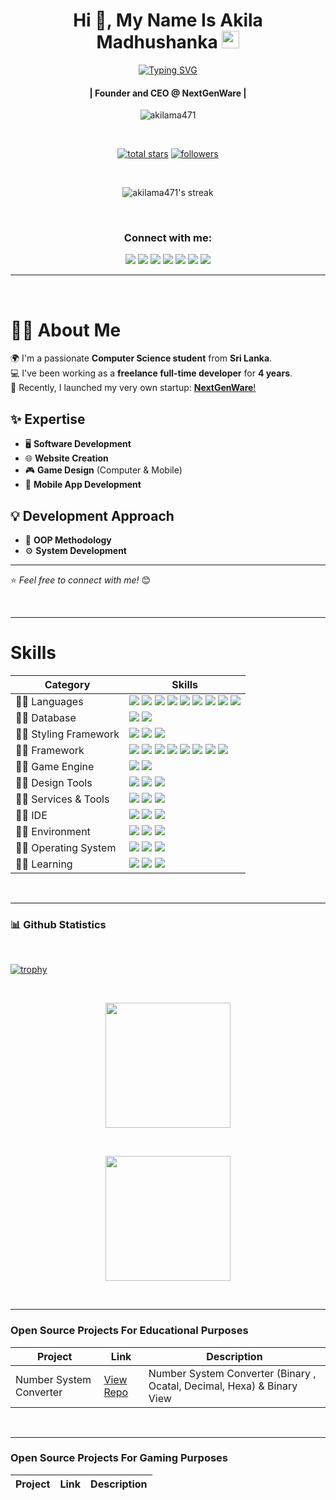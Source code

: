 <!-- First Main Heading -->
<h1 align="center"> Hi 👋, My Name Is Akila Madhushanka <img src="https://fonts.gstatic.com/s/e/notoemoji/latest/1f60e/512.gif" width="28"/> </h1>

<!-- Typing SVG -->
<p align="center">
  <a href="https://git.io/typing-svg"><img src="https://readme-typing-svg.herokuapp.com?font=Fira+Code&pause=100&center=true&width=435&lines=Software+engineer;Network+engineer;Computer+programmer;Web+administrator;Game+Developer" alt="Typing SVG" /></a>
</p>

<!-- Brief Text About Myself -->
<h4 align="center">| Founder and CEO @ NextGenWare |</h4>
<p align="center"> <img src="https://komarev.com/ghpvc/?username=akilama471&label=Profile%20views&color=0e75b6&style=flat" alt="akilama471" /> </p>

</br>

<p align="center">
 <a href="https://github.com/akilama471?tab=repositories&sort=stargazers"><img alt="total stars" title="Total stars on GitHub" src="https://custom-icon-badges.demolab.com/github/stars/akilama471?color=55960c&style=for-the-badge&labelColor=488207&logo=star"/></a>
 <a href="https://github.com/akilama471?tab=followers"><img alt="followers" title="Follow me on Github" src="https://custom-icon-badges.demolab.com/github/followers/akilama471?color=236ad3&labelColor=1155ba&style=for-the-badge&logo=person-add&label=Follow&logoColor=white"/></a>
</p>

</br>

<!-- Github Streaks Stats -->

<p align="center">
  <img title="Streak Stats 🔥" alt="akilama471's streak" src="https://github-readme-streak-stats-akilama471s-projects.vercel.app?user=akilama471&theme=darcula"/>
</p>

<br />

<div align="center">
  <h3>Connect with me:</h3>
  <a href="https://akilama471.github.io/" title="Akila's Portfolio"><img src="https://img.shields.io/badge/My%20Portfolio-C4242B?style=for-the-badge&logo=bookmyshow&logoColor=white" /></a>
  <a href="mailto:developer.akila5@gmail.com" title="Developer Email"><img src="https://img.shields.io/badge/Email%20ME-EA4335?style=for-the-badge&logo=gmail&logoColor=white" /></a>
  <a href="https://www.linkedin.com/in/akilamadhushanka471/" title="LinkedIN"><img src="https://img.shields.io/badge/linkedin-0A66C2?style=for-the-badge&logo=linkedin&logoColor=white" /></a>
  <a href="https://www.instagram.com/akila.madhushanka471/" target="blank" title="Instagram"><img src="https://img.shields.io/badge/Instagram-E4405F?style=for-the-badge&logo=instagram&logoColor=white" /></a>
  <a href="https://www.facebook.com/akila.madhushanka471/" title="Facebook"><img src="https://img.shields.io/badge/Facebook-0866FF?style=for-the-badge&logo=facebook&logoColor=white" /></a>
  <a href="https://discordapp.com/users/775019743651823646" title="Discord"><img src="https://img.shields.io/badge/Discord-5865F2?style=for-the-badge&logo=discord&logoColor=white" /></a>
  <a href="https://wa.me/94755224417" title="Whatsapp"><img src="https://img.shields.io/badge/whatsapp-25D366?style=for-the-badge&logo=whatsapp&logoColor=white" /></a>
</div>

***

<br/>

# 👨‍💻 About Me  

🌍 I'm a passionate **Computer Science student** from **Sri Lanka**.  
💻 I've been working as a **freelance full-time developer** for **4 years**.  
🚀 Recently, I launched my very own startup: <a href="https://nextgenware.github.io" title="NextGenWare">**NextGenWare**!</a>  

## ✨ Expertise  
- 🖥️ **Software Development**  
- 🌐 **Website Creation**  
- 🎮 **Game Design** (Computer & Mobile)  
- 📱 **Mobile App Development**  

## 💡 Development Approach  
- 🎯 **OOP Methodology**  
- ⚙️ **System Development**  

---
⭐️ _Feel free to connect with me!_ 😊
  
<br/>

***

# Skills

| Category        | Skills        |
|-----------------|---------------|
| 👨‍💻 Languages | <img src="https://img.shields.io/badge/JavaScript-F7DF1E?style=for-the-badge&logo=javascript&logoColor=white"/> <img src="https://img.shields.io/badge/Python-3776AB?style=for-the-badge&logo=python&logoColor=white"/> <img src="https://img.shields.io/badge/Java-323330?style=for-the-badge"/> <img src="https://img.shields.io/badge/PHP-777BB4?style=for-the-badge&logo=php&logoColor=white"/> <img src="https://img.shields.io/badge/Csharp-512BD4?style=for-the-badge&logo=csharp&logoColor=white"/> <img src="https://img.shields.io/badge/Ruby-CC342D?style=for-the-badge&logo=ruby&logoColor=white"/> <img src="https://img.shields.io/badge/Dart-0175C2?style=for-the-badge&logo=dart&logoColor=white"/> <img src="https://img.shields.io/badge/C++-00599C?style=for-the-badge&logo=cplusplus&logoColor=white"/> <img src="https://img.shields.io/badge/Pascal-F84330?style=for-the-badge&logo=piped&logoColor=white"/>|
| 👨‍💻 Database | <img src="https://img.shields.io/badge/MongoDB-4EA94B?style=for-the-badge&logo=mongodb&logoColor=white"/> <img src="https://img.shields.io/badge/MySQL-005C84?style=for-the-badge&logo=mysql&logoColor=white"/>  |
| 👨‍💻 Styling Framework | <img src="https://img.shields.io/badge/CSS3-1572B6?style=for-the-badge&logo=css3&logoColor=white" /> <img src="https://img.shields.io/badge/Sass-CC6699?style=for-the-badge&logo=sass&logoColor=white" /> <img src="https://img.shields.io/badge/Bootstrap-563D7C?style=for-the-badge&logo=bootstrap&logoColor=white" />  |
| 👨‍💻 Framework | <img src="https://img.shields.io/badge/React-20232A?style=for-the-badge&logo=react&logoColor=61DAFB"/> <img src="https://img.shields.io/badge/jQuery-0769AD?style=for-the-badge&logo=jquery&logoColor=white"/> <img src="https://img.shields.io/badge/Flutter-02569B?style=for-the-badge&logo=flutter&logoColor=white"/> <img src="https://img.shields.io/badge/Andular-0F0F11?style=for-the-badge&logo=angular&logoColor=white"/> <img src="https://img.shields.io/badge/Vue.JS-4FC08D?style=for-the-badge&logo=vuedotjs&logoColor=white"/> <img src="https://img.shields.io/badge/Django-092E20?style=for-the-badge&logo=django&logoColor=white"/> <img src="https://img.shields.io/badge/Laravel-FF2D20?style=for-the-badge&logo=laravel&logoColor=white"/> <img src="https://img.shields.io/badge/CakePHP-D33C43?style=for-the-badge&logo=cakephp&logoColor=white"/>|
| 👨‍💻 Game Engine | <img src="https://img.shields.io/badge/Unity-323330?style=for-the-badge&logo=unity&logoColor=white"/> <img src="https://img.shields.io/badge/Godot-478CBF?style=for-the-badge&logo=unity&logoColor=white"/> |
| 👨‍💻 Design Tools | <img src="https://img.shields.io/badge/Adobe%20XD-470137?style=for-the-badge&logo=Adobe%20XD&logoColor=#FF61F6"/> <img src="https://img.shields.io/badge/Adobe%20Illustrator-FF9A00?style=for-the-badge&logo=adobe%20illustrator&logoColor=white"/> <img src="https://img.shields.io/badge/Figma-F24E1E?style=for-the-badge&logo=figma&logoColor=white"/> |
| 👨‍💻 Services & Tools | <img src="https://img.shields.io/badge/GitHub-000000?style=for-the-badge&logo=github&logoColor=white"/> <img src="https://img.shields.io/badge/GIT-E44C30?style=for-the-badge&logo=git&logoColor=white"/> <img src="https://img.shields.io/badge/firebase-ffca28?style=for-the-badge&logo=firebase&logoColor=black"/> |
| 👨‍💻 IDE | <img src="https://img.shields.io/badge/VSCode-0078D4?style=for-the-badge&logo=visual%20studio%20code&logoColor=white" /> <img src="https://img.shields.io/badge/Visula%20Studio-5C2D91?style=for-the-badge&logo=visualstudio&logoColor=white" /> <img src="https://img.shields.io/badge/Android%20Studio-3DDC84?style=for-the-badge&logo=androidstudio&logoColor=white" />|
| 👨‍💻 Environment | <img src="https://img.shields.io/badge/Node.js-339933?style=for-the-badge&logo=nodedotjs&logoColor=white"/> <img src="https://img.shields.io/badge/LAMP-FB7A24?style=for-the-badge&logo=xampp&logoColor=white"/> <img src="https://img.shields.io/badge/NGINX-009639?style=for-the-badge&logo=nginx&logoColor=white"/> |
| 👨‍💻 Operating System |  <img src="https://img.shields.io/badge/Windows-0078D6?style=for-the-badge&logo=windows10&logoColor=white"/> <img src="https://img.shields.io/badge/Linux-FCC624?style=for-the-badge&logo=linux&logoColor=white"/> <img src="https://img.shields.io/badge/Linux%20Server-DA3B8A?style=for-the-badge&logo=linuxserver&logoColor=white"/> |
| 👨‍💻 Learning | <a href="https://www.freecodecamp.org/akilama471"><img src="https://img.shields.io/badge/freecodecamp-27273D?style=for-the-badge&logo=freecodecamp&logoColor=white" /></a> <a href="https://www.sololearn.com/en/profile/17181955"><img src="https://img.shields.io/badge/sololearn-149EF2?style=for-the-badge&logo=sololearn&logoColor=white" /></a> <img src="https://img.shields.io/badge/Google%20Scholar-4285F4?style=for-the-badge&logo=googlescholar&logoColor=white" /> |

</br>

***
<!-- Updated Github Stats -->
### 📊 Github Statistics

<br/> 


[![trophy](https://github-profile-trophy-akilama471s-projects.vercel.app/?username=akilama471&theme=onedark)](https://github.com/akilama471/)

<br/>

<p align="center">
  <a href="https://github.com/akilama471">
    <img height=200 align="center" src="https://github-readme-stats-akilama471s-projects.vercel.app/api?username=akilama471&show_icons=true&theme=dracula" />
  </a>
</p>
<br/>
<p align="center">
  <a href="https://github.com/akilama471">
    <img height=200 align="center" src="https://github-readme-stats-akilama471s-projects.vercel.app/api/top-langs?username=akilama471&layout=pie&theme=dracula&langs_count=16&card_width=320" />
  </a>
</p>

</br>

***

### Open Source Projects For Educational Purposes

| Project         | Link              | Description        |
|-----------------|-------------------|--------------------|
|Number System Converter| <a href="https://github.com/akilama471/NumberSystemConverter-BinaryViewer">View Repo</a> | Number System Converter (Binary , Ocatal, Decimal, Hexa) & Binary View|


</br>

***

### Open Source Projects For Gaming Purposes

| Project         | Link              | Description        |
|-----------------|-------------------|--------------------|
